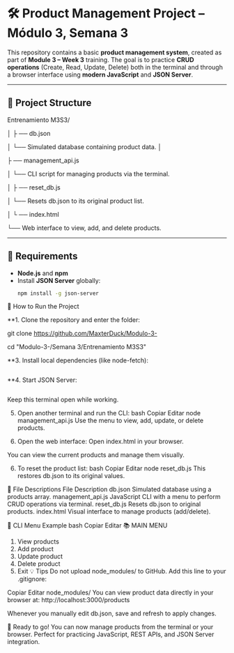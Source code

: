 # 🛠️ Product Management Project – Módulo 3, Semana 3

This repository contains a basic **product management system**,
created as part of **Module 3 – Week 3** training.
The goal is to practice **CRUD operations** (Create, Read, Update, Delete) both in the terminal and through a browser interface using **modern JavaScript** and **JSON Server**.

---

## 📁 Project Structure

Entrenamiento M3S3/

│
├
── db.json

│ └── Simulated database containing product data.
│

├
── management_api.js

│ └── CLI script for managing products via the terminal.

│
├
── reset_db.js

│ └── Resets db.json to its original product list.

│
└
── index.html

└── Web interface to view, add, and delete products.


---

## 🔧 Requirements

- **Node.js** and **npm**
- Install **JSON Server** globally:
  ```bash
  npm install -g json-server
🚀 How to Run the Project

**1. Clone the repository and enter the folder:

git clone https://github.com/MaxterDuck/Modulo-3-

cd "Modulo-3-/Semana 3/Entrenamiento M3S3"

**3. Install local dependencies (like node-fetch):

```js npm install
```

**4. Start JSON Server:
```js json-server --watch db.json --port 3000
```
Keep this terminal open while working.

5. Open another terminal and run the CLI:
bash
Copiar
Editar
node management_api.js
Use the menu to view, add, update, or delete products.

6. Open the web interface:
Open index.html in your browser.

You can view the current products and manage them visually.

6. To reset the product list:
bash
Copiar
Editar
node reset_db.js
This restores db.json to its original values.

📄 File Descriptions
File	Description
db.json	Simulated database using a products array.
management_api.js	JavaScript CLI with a menu to perform CRUD operations via terminal.
reset_db.js	Resets db.json to original products.
index.html	Visual interface to manage products (add/delete).

🧠 CLI Menu Example
bash
Copiar
Editar
📚 MAIN MENU
1. View products
2. Add product
3. Update product
4. Delete product
0. Exit
💡 Tips
Do not upload node_modules/ to GitHub. Add this line to your .gitignore:

Copiar
Editar
node_modules/
You can view product data directly in your browser at:
http://localhost:3000/products

Whenever you manually edit db.json, save and refresh to apply changes.

🏁 Ready to go!
You can now manage products from the terminal or your browser.
Perfect for practicing JavaScript, REST APIs, and JSON Server integration.
